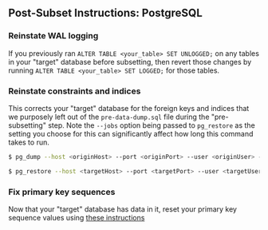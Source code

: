 ## Post-Subset Instructions: PostgreSQL

### Reinstate WAL logging

If you previously ran `ALTER TABLE <your_table> SET UNLOGGED;` on any tables in your "target" database before subsetting, then revert those changes by running `ALTER TABLE <your_table> SET LOGGED;` for those tables.

### Reinstate constraints and indices

This corrects your "target" database for the foreign keys and indices  that we purposely left out of the `pre-data-dump.sql` file during the "pre-subsetting" step. Note the `--jobs` option being passed to `pg_restore` as the setting you choose for this can significantly affect how long this command takes to run.

```bash
$ pg_dump --host <originHost> --port <originPort> --user <originUser> --dbname <originDb> --section post-data --format custom --file post-data-dump.pgdump

$ pg_restore --host <targetHost> --port <targetPort> --user <targetUser> --dbname <targetDb> --jobs <numCPUCoresOnTargetDbMachine> post-data-dump.pgdump

```

### Fix primary key sequences

Now that your "target" database has data in it, reset your primary key sequence values using [these instructions](https://wiki.postgresql.org/wiki/Fixing_Sequences)


